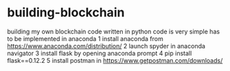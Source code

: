 # building-blockchain
building my own blockchain
code written in python
code is very simple has to be implemented in anaconda
1 install anaconda from https://www.anaconda.com/distribution/
2 launch spyder in anaconda navigator
3 install flask by opening anaconda prompt
4 pip install flask==0.12.2
5 install postman in https://www.getpostman.com/downloads/
